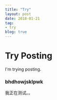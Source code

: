 ```yaml
---
title: "Try"
layout: post
date: 2018-01-21
tag:
- try
blog: true
---
```


# Try Posting

I'm trying posting.

### bhdhowjsklpwk

我正在测试。。
